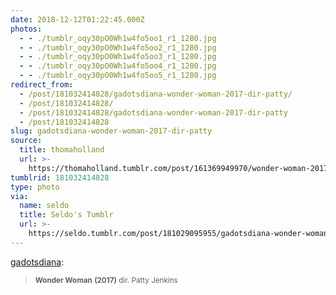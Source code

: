 ```yaml
---
date: 2018-12-12T01:22:45.000Z
photos:
  - - ./tumblr_oqy30pO0Wh1w4fo5oo1_r1_1280.jpg
  - - ./tumblr_oqy30pO0Wh1w4fo5oo2_r1_1280.jpg
  - - ./tumblr_oqy30pO0Wh1w4fo5oo3_r1_1280.jpg
  - - ./tumblr_oqy30pO0Wh1w4fo5oo4_r1_1280.jpg
  - - ./tumblr_oqy30pO0Wh1w4fo5oo5_r1_1280.jpg
redirect_from:
  - /post/181032414828/gadotsdiana-wonder-woman-2017-dir-patty/
  - /post/181032414828/
  - /post/181032414828/gadotsdiana-wonder-woman-2017-dir-patty
  - /post/181032414828
slug: gadotsdiana-wonder-woman-2017-dir-patty
source:
  title: thomaholland
  url: >-
    https://thomaholland.tumblr.com/post/161369949970/wonder-woman-2017-dir-patty-jenkins
tumblrid: 181032414828
type: photo
via:
  name: seldo
  title: Seldo's Tumblr
  url: >-
    https://seldo.tumblr.com/post/181029095955/gadotsdiana-wonder-woman-2017-dir-patty
---
```

<p><a href="https://gadotsdiana.tumblr.com/post/161369949970/wonder-woman-2017-dir-patty-jenkins" class="tumblr_blog">gadotsdiana</a>:</p>

<blockquote><p><small><b>Wonder Woman</b> <b>(2017)</b> dir. Patty Jenkins</small><br/></p></blockquote>
